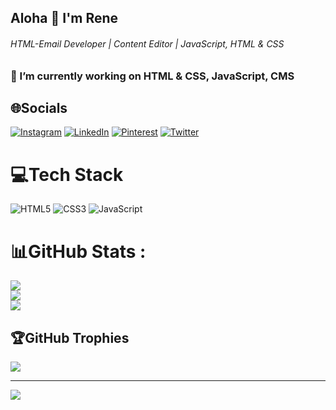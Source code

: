 ## Aloha 👋 I'm Rene
###### HTML-Email Developer | Content Editor | JavaScript, HTML & CSS
### 🔭 I’m currently working on  HTML & CSS, JavaScript, CMS
## 🌐Socials
[![Instagram](https://img.shields.io/badge/Instagram-%23E4405F.svg?logo=Instagram&logoColor=white)](https://instagram.com/aloha_rene_) [![LinkedIn](https://img.shields.io/badge/LinkedIn-%230077B5.svg?logo=linkedin&logoColor=white)](https://linkedin.com/in/aloharene) [![Pinterest](https://img.shields.io/badge/Pinterest-%23E60023.svg?logo=Pinterest&logoColor=white)](https://pinterest.com/Aloha_Rene) [![Twitter](https://img.shields.io/badge/Twitter-%231DA1F2.svg?logo=Twitter&logoColor=white)](https://twitter.com/Aloha_Rene) 

# 💻Tech Stack
![HTML5](https://img.shields.io/badge/html5-%23E34F26.svg?style=for-the-badge&logo=html5&logoColor=white) ![CSS3](https://img.shields.io/badge/css3-%231572B6.svg?style=for-the-badge&logo=css3&logoColor=white) ![JavaScript](https://img.shields.io/badge/javascript-%23323330.svg?style=for-the-badge&logo=javascript&logoColor=%23F7DF1E)
# 📊GitHub Stats :
![](https://github-readme-stats.vercel.app/api?username=AlohaRene&theme=radical&hide_border=false&include_all_commits=false&count_private=false)<br/>
![](https://github-readme-streak-stats.herokuapp.com/?user=AlohaRene&theme=radical&hide_border=false)<br/>
![](https://github-readme-stats.vercel.app/api/top-langs/?username=AlohaRene&theme=radical&hide_border=false&include_all_commits=false&count_private=false&layout=compact)

## 🏆GitHub Trophies
![](https://github-profile-trophy.vercel.app/?username=AlohaRene&theme=radical&no-frame=false&no-bg=false&margin-w=4)

---
[![](https://visitcount.itsvg.in/api?id=AlohaRene&icon=0&color=0)](https://visitcount.itsvg.in)
